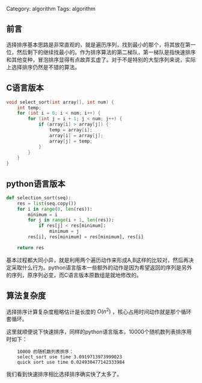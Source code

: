 Category: algorithm
Tags: algorithm



## 前言

选择排序基本思路是非常直观的，就是遍历序列，找到最小的那个，将其放在第一位，然后剩下的继续找最小的。作为排序算法的第二梯队，第一梯队是指快速排序和其他变种，冒泡排序显得有点故弄玄虚了。对于不是特别的大型序列来说，实际上选择排序仍然是不错的算法。

## C语言版本

```c
void select_sort(int array[], int num) {
	int temp;
	for (int i = 0; i < num; i++) {
		for (int j = i + 1; j < num; j++) {
			if (array[i] > array[j]) {
				temp = array[i];
				array[i] = array[j];
				array[j] = temp;
			}
		}
	}
}
```

## python语言版本

```python
def selection_sort(seq):
    res = list(seq.copy())
    for i in range(0, len(res)):
        minimum = i
        for j in range(i + 1, len(res)):
            if res[j] < res[minimum]:
                minimum = j
        res[i], res[minimum] = res[minimum], res[i]

    return res
```

基本过程都大同小异，就是利用两个遍历动作来形成A,B这样的比较对，然后再决定采取什么行为。python语言版本一些额外的动作是因为希望返回的序列是另外的序列，原序列必变，而C语言版本原数组是就地修改的。

## 算法复杂度

选择排序计算复杂度粗略估计是长度的 $O(n^2)$ ，核心占用时间动作就是那个循环套循环。

这里就顺便说下快速排序，同样的python语言版本，10000个随机数列表排序用时如下：

```
    10000 的随机数列表排序：
    select_sort use time 3.0919713973999023
    quick sort use time 0.024930477142333984
```

我们看到快速排序相比选择排序确实快了太多了。
